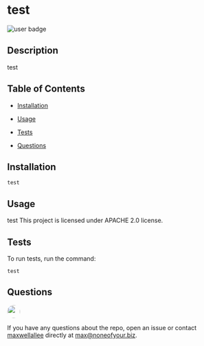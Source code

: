 
# test

![user badge](https://img.shields.io/badge/license-APACHE%202.0-blueviolet.svg)

## Description
  
test
  

## Table of Contents

* [Installation](#Installation)

* [Usage](#Usage)

* [Tests](#Tests)

* [Questions](#Questions)

## Installation

```
test
```

## Usage
  test
  This project is licensed under APACHE 2.0 license.

## Tests

To run tests, run the command:

```
test
```

## Questions

<img src="https://avatars1.githubusercontent.com/u/28030467?v=4" style='border-radius: 16px' width='30' />

If you have any questions about the repo, open an issue or contact [maxwellallee](https://api.github.com/users/MaxwellAllee) directly at max@noneofyour.biz.

